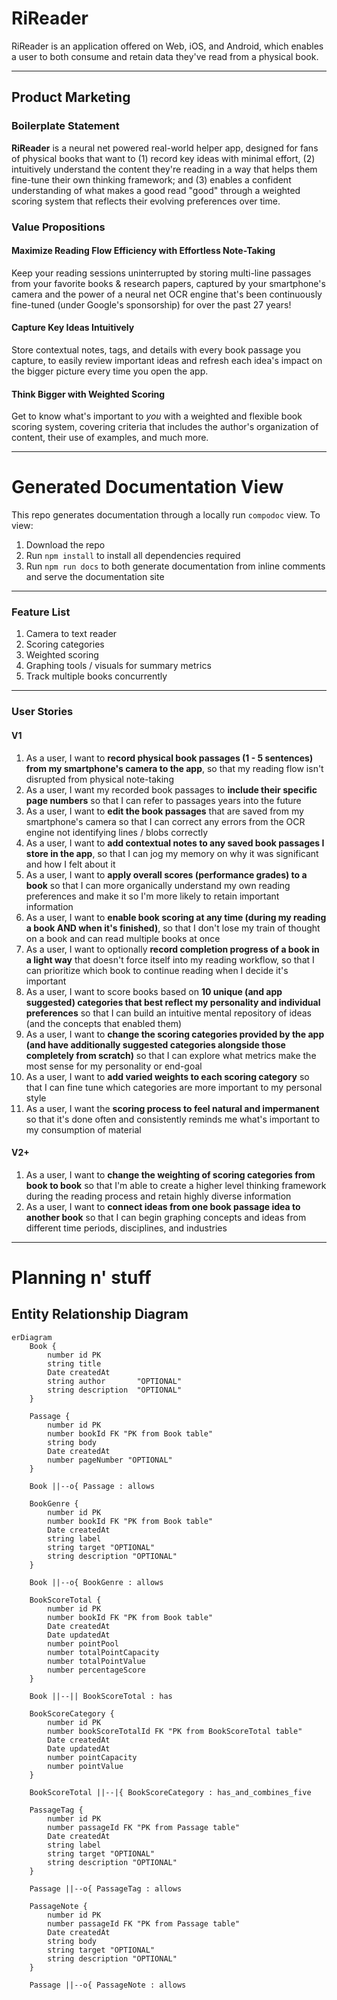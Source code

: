 # RiReader
RiReader is an application offered on Web, iOS, and Android, which enables a user to both consume and retain data they've read from a physical book. 

---

## Product Marketing

### Boilerplate Statement
**RiReader** is a neural net powered real-world helper app, designed for fans of physical books 
that want to (1) record key ideas with minimal effort, (2) intuitively understand the content they're reading 
in a way that helps them fine-tune their own thinking framework; and (3) enables a confident understanding of 
what makes a good read "good" through a weighted scoring system that reflects their evolving preferences over time.


### Value Propositions
#### Maximize Reading Flow Efficiency with Effortless Note-Taking
Keep your reading sessions uninterrupted by storing multi-line passages from your favorite books & research papers, captured by 
your smartphone's camera and the power of a neural net OCR engine that's been continuously fine-tuned (under Google's sponsorship) 
for over the past 27 years!

#### Capture Key Ideas Intuitively
Store contextual notes, tags, and details with every book passage you capture, to easily review important ideas 
and refresh each idea's impact on the bigger picture every time you open the app.

#### Think Bigger with Weighted Scoring
Get to know what's important to _you_ with a weighted and flexible book scoring system, covering criteria that includes the author's organization of content, 
their use of examples, and much more. 

---

# Generated Documentation View
This repo generates documentation through a locally run `compodoc` view. To view:
1. Download the repo
2. Run `npm install` to install all dependencies required
3. Run `npm run docs` to both generate documentation from inline comments and serve the documentation site

---

### Feature List
1. Camera to text reader
2. Scoring categories
3. Weighted scoring
4. Graphing tools / visuals for summary metrics
5. Track multiple books concurrently

---

### User Stories
#### V1
1. As a user, I want to **record physical book passages (1 - 5 sentences) from my smartphone's camera to the app**, so that my reading flow isn't disrupted from physical note-taking
2. As a user, I want my recorded book passages to **include their specific page numbers** so that I can refer to passages years into the future
3. As a user, I want to **edit the book passages** that are saved from my smartphone's camera so that I can correct any errors from the OCR engine not identifying lines / blobs correctly
4. As a user, I want to **add contextual notes to any saved book passages I store in the app**, so that I can jog my memory on why it was significant and how I felt about it
5. As a user, I want to **apply overall scores (performance grades) to a book** so that I can more organically understand my own reading preferences and make it so I'm more likely to retain important information
6. As a user, I want to **enable book scoring at any time (during my reading a book AND when it's finished)**, so that I don't lose my train of thought on a book and can read multiple books at once
7. As a user, I want to optionally **record completion progress of a book in a light way** that doesn't force itself into my reading workflow, so that I can prioritize which book to continue reading when I decide it's important
8. As a user, I want to score books based on **10 unique (and app suggested) categories that best reflect my personality and individual preferences** so that I can build an intuitive mental repository of ideas (and the concepts that enabled them)
9. As a user, I want to **change the scoring categories provided by the app (and have additionally suggested categories alongside those completely from scratch)** so that I can explore what metrics make the most sense for my personality or end-goal
10. As a user, I want to **add varied weights to each scoring category** so that I can fine tune which categories are more important to my personal style
11. As a user, I want the **scoring process to feel natural and impermanent** so that it's done often and consistently reminds me what's important to my consumption of material


#### V2+
1. As a user, I want to **change the weighting of scoring categories from book to book** so that I'm able to create a higher level thinking framework during the reading process and retain highly diverse information
2. As a user, I want to **connect ideas from one book passage idea to another book** so that I can begin graphing concepts and ideas from different time periods, disciplines, and industries


---
# Planning n' stuff

## Entity Relationship Diagram
```mermaid
erDiagram
    Book {
        number id PK
        string title
        Date createdAt
        string author       "OPTIONAL"
        string description  "OPTIONAL"
    }

    Passage {
        number id PK
        number bookId FK "PK from Book table"
        string body 
        Date createdAt
        number pageNumber "OPTIONAL"
    }

    Book ||--o{ Passage : allows

    BookGenre {
        number id PK
        number bookId FK "PK from Book table"
        Date createdAt
        string label
        string target "OPTIONAL"
        string description "OPTIONAL"    
    }

    Book ||--o{ BookGenre : allows

    BookScoreTotal {
        number id PK
        number bookId FK "PK from Book table"
        Date createdAt
        Date updatedAt
        number pointPool
        number totalPointCapacity
        number totalPointValue
        number percentageScore
    }

    Book ||--|| BookScoreTotal : has

    BookScoreCategory {
        number id PK
        number bookScoreTotalId FK "PK from BookScoreTotal table"
        Date createdAt
        Date updatedAt
        number pointCapacity
        number pointValue
    }

    BookScoreTotal ||--|{ BookScoreCategory : has_and_combines_five

    PassageTag {
        number id PK
        number passageId FK "PK from Passage table"
        Date createdAt
        string label
        string target "OPTIONAL"
        string description "OPTIONAL"
    }

    Passage ||--o{ PassageTag : allows

    PassageNote {
        number id PK
        number passageId FK "PK from Passage table"
        Date createdAt
        string body
        string target "OPTIONAL"
        string description "OPTIONAL"
    }

    Passage ||--o{ PassageNote : allows
```
